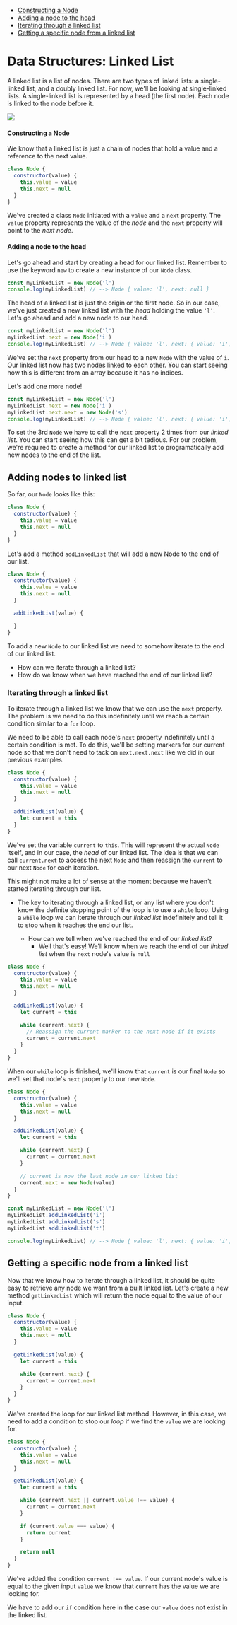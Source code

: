 - [Constructing a Node](#constructing-a-node)
- [Adding a node to the head](#adding-a-node-to-the-head)
- [Iterating through a linked list](#iterating-through-a-linked-list)
- [Getting a specific node from a linked list](#getting-a-specific-node-from-a-linked-list)
# Data Structures: Linked List

A linked list is a list of nodes. There are two types of linked lists: a single-linked list, and a doubly linked list. For now, we'll be looking at single-linked lists. A single-linked list is represented by a head (the first node). Each node is linked to the node before it.

![](linked-list.png)

#### Constructing a Node
We know that a linked list is just a chain of nodes that hold a value and a reference to the next value.

```javascript
class Node {
  constructor(value) {
    this.value = value
    this.next = null
  }
}
```
We've created a class `Node` initiated with a `value` and a `next` property. The `value` property represents the value of the _node_ and the `next` property will point to the _next node_.

#### Adding a node to the head

Let's go ahead and start by creating a head for our linked list. Remember to use the keyword `new` to create a new instance of our `Node` class.
```javascript
const myLinkedList = new Node('l')
console.log(myLinkedList) // --> Node { value: 'l', next: null }
```
The head of a linked list is just the origin or the first node. So in our case, we've just created a new linked list with the _head_ holding the value `'l'`.
Let's go ahead and add a new node to our head.

```javascript
const myLinkedList = new Node('l')
myLinkedList.next = new Node('i')
console.log(myLinkedList) // --> Node { value: 'l', next: { value: 'i', next: null }}
```

We've set the `next` property from our head to a new `Node` with the value of `i`. Our linked list now has two nodes linked to each other. You can start seeing how this is different from an array because it has no indices.

Let's add one more node!
```javascript
const myLinkedList = new Node('l')
myLinkedList.next = new Node('i')
myLinkedList.next.next = new Node('s')
console.log(myLinkedList) // --> Node { value: 'l', next: { value: 'i', next: { value: 's', next: null }}}
```

To set the 3rd `Node` we have to call the `next` property 2 times from our _linked list_.
You can start seeing how this can get a bit tedious. For our problem, we're required to create a method for our linked list to programatically add new nodes to the end of the list.

## Adding nodes to linked list
So far, our `Node` looks like this:
```javascript
class Node {
  constructor(value) {
    this.value = value
    this.next = null
  }
}
```

Let's add a method `addLinkedList` that will add a new Node to the end of our list.
```javascript
class Node {
  constructor(value) {
    this.value = value
    this.next = null
  }

  addLinkedList(value) {

  }
}
```
To add a new `Node` to our linked list we need to somehow iterate to the end of our linked list.
* How can we iterate through a linked list?
* How do we know when we have reached the end of our linked list?

### Iterating through a linked list

To iterate through a linked list we know that we can use the `next` property. The problem is we need to do this indefinitely until we reach a certain condition similar to a `for` loop.

We need to be able to call each node's `next` property indefinitely until a certain condition is met. To do this, we'll be setting markers for our current node so that we don't need to tack on `next.next.next` like we did in our previous examples.

```javascript
class Node {
  constructor(value) {
    this.value = value
    this.next = null
  }

  addLinkedList(value) {
    let current = this
  }
}
```
We've set the variable `current` to `this`. This will represent the actual `Node` itself, and in our case, the _head_ of our linked list. The idea is that we can call `current.next` to access the next `Node` and then reassign the `current` to our next `Node` for each iteration.

This might not make a lot of sense at the moment because we haven't started iterating through our list.

* The key to iterating through a linked list, or any list where you don't know the definite stopping point of the loop is to use a `while` loop. Using a `while` loop we can iterate through our _linked list_ indefinitely and tell it to stop when it reaches the end our list.

  * How can we tell when we've reached the end of our _linked list_?
    * Well that's easy! We'll know when we reach the end of our _linked list_ when the `next` node's value is `null`

```javascript
class Node {
  constructor(value) {
    this.value = value
    this.next = null
  }

  addLinkedList(value) {
    let current = this

    while (current.next) {
      // Reassign the current marker to the next node if it exists
      current = current.next
    }
  }
}
```

When our `while` loop is finished, we'll know that `current` is our final `Node` so we'll set that node's `next` property to our new `Node`.

```javascript
class Node {
  constructor(value) {
    this.value = value
    this.next = null
  }

  addLinkedList(value) {
    let current = this

    while (current.next) {
      current = current.next
    }

    // current is now the last node in our linked list
    current.next = new Node(value)
  }
}
```

```javascript
const myLinkedList = new Node('l')
myLinkedList.addLinkedList('i')
myLinkedList.addLinkedList('s')
myLinkedList.addLinkedList('t')

console.log(myLinkedList) // --> Node { value: 'l', next: { value: 'i', next: { value: 's', next: { value: 't', next: null }}}}
```

## Getting a specific node from a linked list
Now that we know how to iterate through a linked list, it should be quite easy to retrieve any node we want from a built linked list. Let's create a new method `getLinkedList` which will return the node equal to the value of our input.

```javascript
class Node {
  constructor(value) {
    this.value = value
    this.next = null
  }

  getLinkedList(value) {
    let current = this

    while (current.next) {
      current = current.next
    }
  }
}
```

We've created the loop for our linked list method. However, in this case, we need to add a condition to stop our _loop_ if we find the `value` we are looking for.

```javascript
class Node {
  constructor(value) {
    this.value = value
    this.next = null
  }

  getLinkedList(value) {
    let current = this

    while (current.next || current.value !== value) {
      current = current.next
    }

    if (current.value === value) {
      return current
    }

    return null
  }
}
```

We've added the condition `current !== value`. If our current node's value is equal to the given input `value` we know that `current` has the value we are looking for.

We have to add our `if` condition here in the case our `value` does not exist in the linked list.
